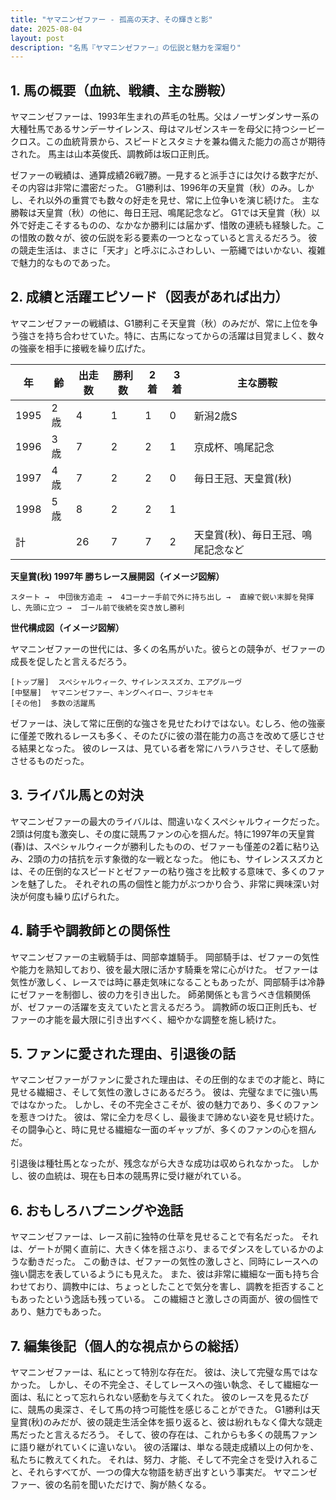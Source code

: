 ```yaml
---
title: "ヤマニンゼファー - 孤高の天才、その輝きと影"
date: 2025-08-04
layout: post
description: "名馬『ヤマニンゼファー』の伝説と魅力を深堀り"
---
```


## 1. 馬の概要（血統、戦績、主な勝鞍）

ヤマニンゼファーは、1993年生まれの芦毛の牡馬。父はノーザンダンサー系の大種牡馬であるサンデーサイレンス、母はマルゼンスキーを母父に持つシービークロス。この血統背景から、スピードとスタミナを兼ね備えた能力の高さが期待された。  馬主は山本英俊氏、調教師は坂口正則氏。

ゼファーの戦績は、通算成績26戦7勝。一見すると派手さには欠ける数字だが、その内容は非常に濃密だった。  G1勝利は、1996年の天皇賞（秋）のみ。しかし、それ以外の重賞でも数々の好走を見せ、常に上位争いを演じ続けた。  主な勝鞍は天皇賞（秋）の他に、毎日王冠、鳴尾記念など。  G1では天皇賞（秋）以外で好走こそするものの、なかなか勝利には届かず、惜敗の連続も経験した。この惜敗の数々が、彼の伝説を彩る要素の一つとなっていると言えるだろう。  彼の競走生活は、まさに「天才」と呼ぶにふさわしい、一筋縄ではいかない、複雑で魅力的なものであった。


## 2. 成績と活躍エピソード（図表があれば出力）

ヤマニンゼファーの戦績は、G1勝利こそ天皇賞（秋）のみだが、常に上位を争う強さを持ち合わせていた。特に、古馬になってからの活躍は目覚ましく、数々の強豪を相手に接戦を繰り広げた。


| 年 | 齢 | 出走数 | 勝利数 | 2着 | 3着 | 主な勝鞍 |
|---|---|---|---|---|---|---|
| 1995 | 2歳 | 4 | 1 | 1 | 0 | 新潟2歳S |
| 1996 | 3歳 | 7 | 2 | 2 | 1 | 京成杯、鳴尾記念 |
| 1997 | 4歳 | 7 | 2 | 2 | 0 | 毎日王冠、天皇賞(秋) |
| 1998 | 5歳 | 8 | 2 | 2 | 1 |  |
| 計 |  | 26 | 7 | 7 | 2 | 天皇賞(秋)、毎日王冠、鳴尾記念など |


**天皇賞(秋) 1997年 勝ちレース展開図（イメージ図解）**

```
スタート →  中団後方追走 →  4コーナー手前で外に持ち出し →  直線で鋭い末脚を発揮し、先頭に立つ →  ゴール前で後続を突き放し勝利
```

**世代構成図（イメージ図解）**

ヤマニンゼファーの世代には、多くの名馬がいた。彼らとの競争が、ゼファーの成長を促したと言えるだろう。

```
[トップ層]  スペシャルウィーク、サイレンススズカ、エアグルーヴ
[中堅層]  ヤマニンゼファー、キングヘイロー、フジキセキ
[その他]  多数の活躍馬
```

ゼファーは、決して常に圧倒的な強さを見せたわけではない。むしろ、他の強豪に僅差で敗れるレースも多く、そのたびに彼の潜在能力の高さを改めて感じさせる結果となった。  彼のレースは、見ている者を常にハラハラさせ、そして感動させるものだった。


## 3. ライバル馬との対決

ヤマニンゼファーの最大のライバルは、間違いなくスペシャルウィークだった。2頭は何度も激突し、その度に競馬ファンの心を掴んだ。特に1997年の天皇賞(春)は、スペシャルウィークが勝利したものの、ゼファーも僅差の2着に粘り込み、2頭の力の拮抗を示す象徴的な一戦となった。  他にも、サイレンススズカとは、その圧倒的なスピードとゼファーの粘り強さを比較する意味で、多くのファンを魅了した。  それぞれの馬の個性と能力がぶつかり合う、非常に興味深い対決が何度も繰り広げられた。


## 4. 騎手や調教師との関係性

ヤマニンゼファーの主戦騎手は、岡部幸雄騎手。  岡部騎手は、ゼファーの気性や能力を熟知しており、彼を最大限に活かす騎乗を常に心がけた。  ゼファーは気性が激しく、レースでは時に暴走気味になることもあったが、岡部騎手は冷静にゼファーを制御し、彼の力を引き出した。  師弟関係とも言うべき信頼関係が、ゼファーの活躍を支えていたと言えるだろう。  調教師の坂口正則氏も、ゼファーの才能を最大限に引き出すべく、細やかな調整を施し続けた。


## 5. ファンに愛された理由、引退後の話

ヤマニンゼファーがファンに愛された理由は、その圧倒的なまでの才能と、時に見せる繊細さ、そして気性の激しさにあるだろう。  彼は、完璧なまでに強い馬ではなかった。  しかし、その不完全さこそが、彼の魅力であり、多くのファンを惹きつけた。  彼は、常に全力を尽くし、最後まで諦めない姿を見せ続けた。  その闘争心と、時に見せる繊細な一面のギャップが、多くのファンの心を掴んだ。

引退後は種牡馬となったが、残念ながら大きな成功は収められなかった。  しかし、彼の血統は、現在も日本の競馬界に受け継がれている。


## 6. おもしろハプニングや逸話

ヤマニンゼファーは、レース前に独特の仕草を見せることで有名だった。  それは、ゲートが開く直前に、大きく体を揺さぶり、まるでダンスをしているかのような動きだった。  この動きは、ゼファーの気性の激しさと、同時にレースへの強い闘志を表しているようにも見えた。  また、彼は非常に繊細な一面も持ち合わせており、調教中には、ちょっとしたことで気分を害し、調教を拒否することもあったという逸話も残っている。  この繊細さと激しさの両面が、彼の個性であり、魅力でもあった。


## 7. 編集後記（個人的な視点からの総括）

ヤマニンゼファーは、私にとって特別な存在だ。  彼は、決して完璧な馬ではなかった。  しかし、その不完全さ、そしてレースへの強い執念、そして繊細な一面は、私にとって忘れられない感動を与えてくれた。  彼のレースを見るたびに、競馬の奥深さ、そして馬の持つ可能性を感じることができた。  G1勝利は天皇賞(秋)のみだが、彼の競走生活全体を振り返ると、彼は紛れもなく偉大な競走馬だったと言えるだろう。  そして、彼の存在は、これからも多くの競馬ファンに語り継がれていくに違いない。  彼の活躍は、単なる競走成績以上の何かを、私たちに教えてくれた。  それは、努力、才能、そして不完全さを受け入れること、それらすべてが、一つの偉大な物語を紡ぎ出すという事実だ。  ヤマニンゼファー、彼の名前を聞いただけで、胸が熱くなる。

